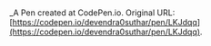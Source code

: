 # 
 _A Pen created at CodePen.io. Original URL: [https://codepen.io/devendra0suthar/pen/LKJdqq](https://codepen.io/devendra0suthar/pen/LKJdqq).

 